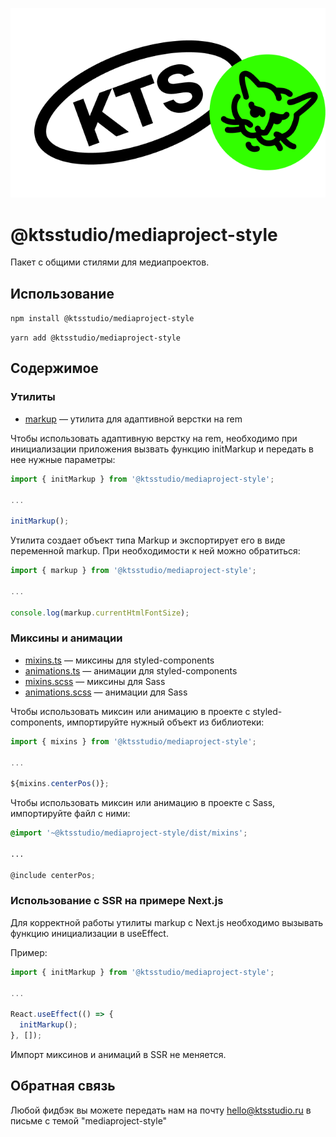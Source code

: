![kts](./logo.png)

# @ktsstudio/mediaproject-style

Пакет с общими стилями для медиапроектов.

## Использование

`npm install @ktsstudio/mediaproject-style`

`yarn add @ktsstudio/mediaproject-style`

## Содержимое

### Утилиты

* [markup](./src/markup) — утилита для адаптивной верстки на rem

Чтобы использовать адаптивную верстку на rem, необходимо при инициализации приложения вызвать функцию initMarkup и передать в нее нужные параметры:

```typescript
import { initMarkup } from '@ktsstudio/mediaproject-style';

...

initMarkup();
```

Утилита создает объект типа Markup и экспортирует его в виде переменной markup. При необходимости к ней можно обратиться:

```typescript
import { markup } from '@ktsstudio/mediaproject-style';

...

console.log(markup.currentHtmlFontSize);
```

### Миксины и анимации

* [mixins.ts](./src/mixins.ts) — миксины для styled-components
* [animations.ts](./src/animations.ts) — анимации для styled-components
* [mixins.scss](./src/mixins.scss) — миксины для Sass
* [animations.scss](./src/animations.scss) — анимации для Sass

Чтобы использовать миксин или анимацию в проекте с styled-components, импортируйте нужный объект из библиотеки:

```typescript
import { mixins } from '@ktsstudio/mediaproject-style';

...

${mixins.centerPos()};
```

Чтобы использовать миксин или анимацию в проекте с Sass, импортируйте файл с ними:

```scss
@import '~@ktsstudio/mediaproject-style/dist/mixins';

...

@include centerPos;
```

### Использование с SSR на примере Next.js

Для корректной работы утилиты markup с Next.js необходимо вызывать функцию инициализации в useEffect.

Пример:

```typescript
import { initMarkup } from '@ktsstudio/mediaproject-style';

...

React.useEffect(() => {
  initMarkup();
}, []);
```

Импорт миксинов и анимаций в SSR не меняется.

## Обратная связь

Любой фидбэк вы можете передать нам на почту [hello@ktsstudio.ru](mailto:hello@ktsstudio.ru) в письме с темой "mediaproject-style"
